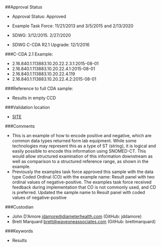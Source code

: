 ##Approval Status 

* Approval Status: Approved
* Example Task Force: 11/21/2013 and 3/5/2015 and 2/13/2020
* SDWG: 3/12/2015. 2/27/2020

* SDWG C-CDA R2.1 Upgrade: 12/1/2016    

###C-CDA 2.1 Example:


* 2.16.840.1.113883.10.20.22.2.3.1:2015-08-01
* 2.16.840.1.113883.10.20.22.4.1:2015-08-01
* 2.16.840.1.113883.10.20.22.4.119
* 2.16.840.1.113883.10.20.22.4.2:2015-08-01

###Reference to full CDA sample:
* Results in empty CCD


###Validation location

* [SITE](https://sitenv.org/sandbox-ccda/ccda-validator)


###Comments

* This is an example of how to encode positive and negative, which are common data types returned form lab equipment. While some technologies may represent this as a type of ST (string), it is logical and easily possible to encode this information using SNOMED-CT. This would allow structured examination of this information downstream as well as comparison to a structured reference range, as shown in the example.
* Previously the examples task force approved this sample with the data type Coded Ordinal (CO) with the example name: Result panel with two ordinal values of negative-positive. The examples task force received feedback during implementation that CO is not commonly used, and CD is preferred. Updated the sample name to Result panel with coded values of negative-positive


###Custodian

* John D'Amore jdamore@diameterhealth.com (GitHub: jddamore)
* Brett Marquard brett@waveoneassociates.com (GitHub: brettmarquard)



###Keywords

* Results

